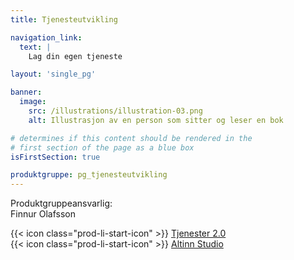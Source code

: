 ```yaml
---
title: Tjeneste­utvikling

navigation_link:
  text: |
    Lag din egen tjeneste

layout: 'single_pg'

banner:
  image:
    src: /illustrations/illustration-03.png
    alt: Illustrasjon av en person som sitter og leser en bok

# determines if this content should be rendered in the
# first section of the page as a blue box
isFirstSection: true

produktgruppe: pg_tjenesteutvikling
---
```


Produktgruppeansvarlig:  
Finnur Olafsson

{{< icon class="prod-li-start-icon" >}} [Tjenester 2.0](https://altinn.github.io/docs/)  
{{< icon class="prod-li-start-icon" >}} [Altinn Studio](https://docs.altinn.studio/nb/)  

